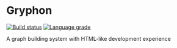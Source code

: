 # Gryphon
<a href="https://github.com/etcetra7n/gryphon/actions/workflows/build.yml"><img alt="Build status" src="https://github.com/etcetra7n/gryphon/actions/workflows/build.yml/badge.svg"></a>
<a href="https://lgtm.com/projects/g/etcetra7n/gryphon/context:cpp"><img alt="Language grade" src="https://img.shields.io/lgtm/grade/cpp/g/etcetra7n/gryphon.svg?logo=lgtm&logoWidth=18"/></a>

A graph building system with HTML-like development experience
